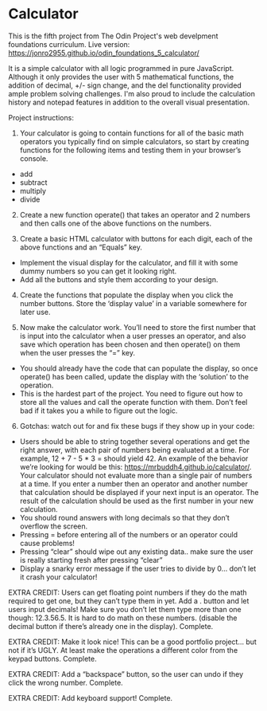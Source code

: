 # Calculator

This is the fifth project from The Odin Project's web develpment foundations curriculum. Live version: https://jonro2955.github.io/odin_foundations_5_calculator/ 

It is a simple calculator with all logic programmed in pure JavaScript. Although it only provides the user with 5 mathematical functions, the addition of decimal, +/- sign change, and the del functionality provided ample problem solving challenges. I'm also proud to include the calculation history and notepad features in addition to the overall visual presentation.  

Project instructions:

1. Your calculator is going to contain functions for all of the basic math operators you typically find on simple calculators, so start by creating functions for the following items and testing them in your browser’s console.
- add
- subtract
- multiply
- divide

2. Create a new function operate() that takes an operator and 2 numbers and then calls one of the above functions on the numbers.

3. Create a basic HTML calculator with buttons for each digit, each of the above functions and an “Equals” key.
- Implement the visual display for the calculator, and fill it with some dummy numbers so you can get it looking right.
- Add all the buttons and style them according to your design.

4. Create the functions that populate the display when you click the number buttons. Store the ‘display value’ in a variable somewhere for later use.

5. Now make the calculator work. You’ll need to store the first number that is input into the calculator when a user presses an operator, and also save which operation has been chosen and then operate() on them when the user presses the “=” key.
- You should already have the code that can populate the display, so once operate() has been called, update the display with the ‘solution’ to the operation.
- This is the hardest part of the project. You need to figure out how to store all the values and call the operate function with them. Don’t feel bad if it takes you a while to figure out the logic.

6. Gotchas: watch out for and fix these bugs if they show up in your code:
- Users should be able to string together several operations and get the right answer, with each pair of numbers being evaluated at a time. For example, 12 + 7 - 5 * 3 = should yield 42. An example of the behavior we’re looking for would be this: https://mrbuddh4.github.io/calculator/. Your calculator should not evaluate more than a single pair of numbers at a time. If you enter a number then an operator and another number that calculation should be displayed if your next input is an operator. The result of the calculation should be used as the first number in your new calculation.
- You should round answers with long decimals so that they don’t overflow the screen.
- Pressing = before entering all of the numbers or an operator could cause problems!
- Pressing “clear” should wipe out any existing data.. make sure the user is really starting fresh after pressing “clear”
- Display a snarky error message if the user tries to divide by 0… don’t let it crash your calculator!

EXTRA CREDIT: Users can get floating point numbers if they do the math required to get one, but they can’t type them in yet. Add a . button and let users input decimals! Make sure you don’t let them type more than one though: 12.3.56.5. It is hard to do math on these numbers. (disable the decimal button if there’s already one in the display). Complete.

EXTRA CREDIT: Make it look nice! This can be a good portfolio project… but not if it’s UGLY. At least make the operations a different color from the keypad buttons. Complete.

EXTRA CREDIT: Add a “backspace” button, so the user can undo if they click the wrong number. Complete.

EXTRA CREDIT: Add keyboard support! Complete.
